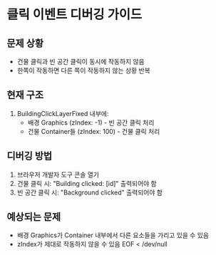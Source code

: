 # 클릭 이벤트 디버깅 가이드

## 문제 상황
- 건물 클릭과 빈 공간 클릭이 동시에 작동하지 않음
- 한쪽이 작동하면 다른 쪽이 작동하지 않는 상황 반복

## 현재 구조
1. BuildingClickLayerFixed 내부에:
   - 배경 Graphics (zIndex: -1) - 빈 공간 클릭 처리
   - 건물 Container들 (zIndex: 100) - 건물 클릭 처리

## 디버깅 방법
1. 브라우저 개발자 도구 콘솔 열기
2. 건물 클릭 시: "Building clicked: [id]" 출력되어야 함
3. 빈 공간 클릭 시: "Background clicked" 출력되어야 함

## 예상되는 문제
- 배경 Graphics가 Container 내부에서 다른 요소들을 가리고 있을 수 있음
- zIndex가 제대로 작동하지 않을 수 있음
EOF < /dev/null
